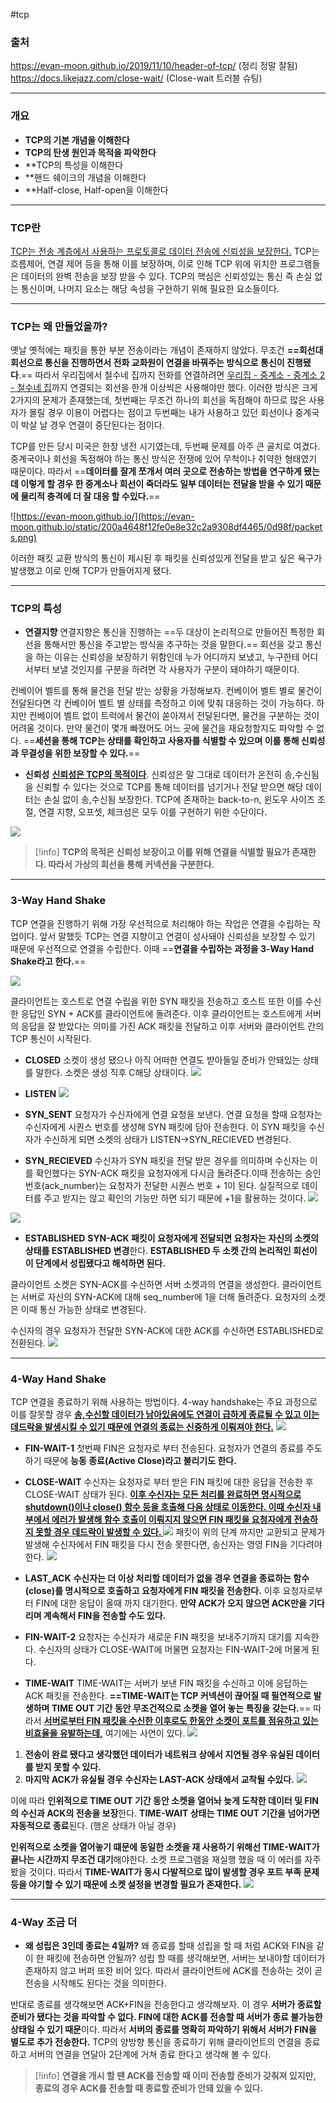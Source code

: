 #tcp

### 출처
https://evan-moon.github.io/2019/11/10/header-of-tcp/ (정리 정말 잘됨)
https://docs.likejazz.com/close-wait/ (Close-wait 트러블 슈팅)
___
### 개요
* **TCP의 기본 개념을 이해한다**
* **TCP의 탄생 원인과 목적을 파악한다**
* **TCP의 특성을 이해한다
* **핸드 쉐이크의 개념을 이해한다
* **Half-close, Half-open을 이해한다
___
### TCP란

<u>TCP는 전송 계층에서 사용하는 프로토콜로 데이터 전송에 신뢰성을 보장한다.</u> TCP는 흐름제어, 연결 제어 등을 통해 이를 보장하며, 이로 인해 TCP 위에 위치한 프로그램들은 데이터의 완벽 전송을 보장 받을 수 있다.
TCP의 핵심은 신뢰성있는 통신 즉 손실 없는 통신이며, 나머지 요소는 해당 속성을 구현하기 위해 필요한 요소들이다.
___
### TCP는 왜 만들었을까?
옛날 옛적에는 패킷을 통한 부분 전송이라는 개념이 존재하지 않았다. 무조건 **==회선대 회선으로 통신을 진행하면서 전화 교화원이 연결을 바꿔주는 방식으로 통신이 진행됐다**.== 따라서 우리집에서 철수네 집까지 전화를 연결하려면 <u>우리집 - 중계소 - 중계소 2 - 철수네 집</u>까지 연결되는 회선을 한개 이상씩은 사용해야만 했다.
이러한 방식은 크게 2가지의 문제가 존재했는데, 첫번째는 무조건 하나의 회선을 독점해야 하므로 많은 사용자가 몰릴 경우 이용이 어렵다는 점이고 두번째는 내가 사용하고 있던 회선이나 중계국이 박살 날 경우 연결이 중단된다는 점이다.

TCP를 만든 당시 미국은 한창 냉전 시기였는데, 두번째 문제를 아주 큰 골치로 여겼다. 중계국이나 회선을 독점해야 하는 통신 방식은 전쟁에 있어 무척이나 취약한 형태였기 때문이다. 따라서 ==**데이터를 잘게 쪼개서 여러 곳으로 전송하는 방법을 연구하게 됐는데 이렇게 할 경우 한 중계소나 회선이 죽더라도 일부 데이터는 전달을 받을 수 있기 때문에 물리적 충격에 더 잘 대응 할 수있다.**==

![https://evan-moon.github.io/](https://evan-moon.github.io/static/200a4648f12fe0e8e32c2a9308df4465/0d98f/packets.png)

이러한 패킷 교환 방식의 통신이 제시된 후 패킷을 신뢰성있게 전달을 받고 싶은 욕구가 발생했고 이로 인해 TCP가 만들어지게 됐다.
____
### TCP의 특성
* **연결지향**
연결지향은 통신을 진행하는 ==두 대상이 논리적으로 만들어진 특정한 회선을 통해서만 통신을 주고받는 방식을 추구하는 것을 말한다.==
회선을 갖고 통신을 하는 이유는 신뢰성을 보장하기 위함인데 누가 어디까지 보냈고, 누구한테 어디서부터 보낼 것인지를 구분을 하려면 각 사용자가 구분이 돼야하기 때문이다. 

컨베이어 벨트를 통해 물건을 전달 받는 상황을 가정해보자. 컨베이어 벨트 별로 물건이 전달된다면 각 컨베이어 벨트 별 상태를 측정하고 이에 맞춰 대응하는 것이 가능하다. 하지만 컨베이어 벨트 없이 트럭에서 물건이 쏟아져서 전달된다면, 물건을 구분하는 것이 어려울 것이다. 만약 물건이 몇개 빠졌어도 어느 곳에 물건을 재요청할지도 파악할 수 없다.
==**세션을 통해 TCP는 상태를 확인하고 사용자를 식별할 수 있으며 이를 통해 신뢰성과 무결성을 위한 보장할 수 있다.**==
* **신뢰성**
**<u>신뢰성은 TCP의 목적이다</u>**. 신뢰성은 말 그대로 데이터가 온전히 송,수신됨을 신뢰할 수 있다는 것으로 TCP를 통해 데이터를 넘기거나 전달 받으면 해당 데이터는 손실 없이 송,수신됨 보장한다.
TCP에 존재하는 back-to-n, 윈도우 사이즈 조절, 연결 지향, 오프셋, 체크섬은 모두 이를 구현하기 위한 수단이다.

![](https://t1.daumcdn.net/thumb/R720x0/?fname=http://t1.daumcdn.net/brunch/service/user/4Ki1/image/LO5kA5nu5kR_9BiKjoLpADrZCi0.png)

> [!info]
> **TCP의 목적은 신뢰성 보장이고 이를 위해 연결을 식별할 필요가 존재한다. 따라서 가상의 회선을 통해 커넥션을 구분한다.**

___
### 3-Way Hand Shake
TCP 연결을 진행하기 위해 가장 우선적으로 처리해야 하는 작업은 연결을 수립하는 작업이다. 앞서 말했듯 TCP는 연결 지향이고 연결이 성사돼야 신뢰성을 보장할 수 있기 때문에 우선적으로 연결을 수립한다. 이때 ==**연결을 수립하는 과정을 3-Way Hand Shake라고 한다.**==

![](https://sunnnyimg.s3.ap-northeast-2.amazonaws.com/TCP%20%EA%B8%B0%EC%B4%88%20/%20Pasted%20image%2020231117142819.png)

클라이언트는 호스트로 연결 수립을 위한 SYN 패킷을 전송하고 호스트 또한 이를 수신한 응답인 SYN + ACK를 클라이언트에 돌려준다. 이후 클라이언트는 호스트에게 서버의 응답을 잘 받았다는 의미를 가진 ACK 패킷을 전달하고 이후 서버와 클라이언트 간의 TCP 통신이 시작된다.

* **CLOSED**
소켓이 생성 됐으나 아직 어떠한 연결도 받아들일 준비가 안돼있는 상태를 말한다. 소켓은 생성 직후 C해당 상태이다.
![](https://sunnnyimg.s3.ap-northeast-2.amazonaws.com/TCP%20%EA%B8%B0%EC%B4%88%20/%20Pasted%20image%2020231117143127.png)
 
 * **LISTEN**
![](https://sunnnyimg.s3.ap-northeast-2.amazonaws.com/TCP%20%EA%B8%B0%EC%B4%88%20/%20Pasted%20image%2020231117143317.png)
 * **SYN_SENT**
요청자가 수신자에게 연결 요청을 보낸다. 연결 요청을 할때 요청자는 수신자에게 시퀀스 번호를 생성해 SYN 패킷에 담아 전송한다. 이 SYN 패킷을 수신자가 수신하게 되면 소켓의 상태가 LISTEN->SYN_RECIEVED 변경된다.

* **SYN_RECIEVED**
수신자가  SYN 패킷을 전달 받은 경우를 의미하며 수신자는 이를 확인했다는 SYN-ACK 패킷을 요청자에게 다시금 돌려준다.이때 전송하는 승인 번호(ack_number)는 요청자가 전달한 시퀀스 번호 + 1이 된다. 실질적으로 데이터를 주고 받지는 않고 확인의 기능만 하면 되기 때문에 +1을 활용하는 것이다.
![](https://sunnnyimg.s3.ap-northeast-2.amazonaws.com/TCP%20%EA%B8%B0%EC%B4%88%20/%20Pasted%20image%2020231117144006.png)

![](https://sunnnyimg.s3.ap-northeast-2.amazonaws.com/TCP%20%EA%B8%B0%EC%B4%88%20/%20Pasted%20image%2020231117144031.png)

* **ESTABLISHED**
**SYN-ACK 패킷이 요청자에게 전달되면 요청자는 자신의 소켓의 상태를 ESTABLISHED 변경**한다. **ESTABLISHED 두 소켓 간의 논리적인 회선이 이 단계에서 성립됐다고 해석하면 된다.**

클라이언트 소켓은 SYN-ACK를 수신하면 서버 소켓과의 연결을 생성한다. 클라이언트는 서버로 자신의 SYN-ACK에 대해 seq_number에 1을 더해 돌려준다. 요청자의 소켓은 이때 통신 가능한 상태로 변경된다.

수신자의 경우 요청자가 전달한 SYN-ACK에 대한 ACK를 수신하면 ESTABLISHED로 전환된다.
![](https://sunnnyimg.s3.ap-northeast-2.amazonaws.com/TCP%20%EA%B8%B0%EC%B4%88%20/%20Pasted%20image%2020231117144734.png)
___
### 4-Way Hand Shake
TCP 연결을 종료하기 위해 사용하는 방법이다. 4-way handshake는 주요 과정으로 이를 잘못할 경우 <b><u>송,수신할 데이터가 남아있음에도 연결이 급하게 종료될 수 있고 이는 데드락을 발생시킬 수 있기 때문에 연결의 종료는 신중하게 이뤄져야 한다.</b></u>
![](https://sunnnyimg.s3.ap-northeast-2.amazonaws.com/TCP%20%EA%B8%B0%EC%B4%88%20/%20Pasted%20image%2020231117211342.png)

- **FIN-WAIT-1** 
첫번째 FIN은 요청자로 부터 전송된다. 요청자가 연결의 종료를 주도하기 때문에 **능동 종료(Active Close)라고 불리기도 한다.**

* **CLOSE-WAIT**
수신자는 요청자로 부터 받은 FIN 패킷에 대한 응답을 전송한 후 CLOSE-WAIT 상태가 된다. <b><u>이후 수신자는 모든 처리를 완료하면 명시적으로 shutdown()이나 close() 함수 등을 호출해 다음 상태로 이동한다. 이때 수신자 내부에서 에러가 발생해 함수 호출이 이뤄지지 않으면 FIN 패킷을 요청자에게 전송하지 못할 경우 데드락이 발생할 수 있다. </u></b>
![](https://sunnnyimg.s3.ap-northeast-2.amazonaws.com/TCP%20%EA%B8%B0%EC%B4%88%20/%20Pasted%20image%2020231117211847.png)
패킷이 위의 단계 까지만 교환되고 문제가 발생해 수신자에서 FIN 패킷을 다시 전송 못한다면, 송신자는 영영 FIN을 기다려야 한다.
![](https://sunnnyimg.s3.ap-northeast-2.amazonaws.com/TCP%20%EA%B8%B0%EC%B4%88%20/%20Pasted%20image%2020231117212108.png)

- **LAST_ACK**
**수신자는 더 이상 처리할 데이터가 없을 경우 연결을 종료하는 함수(close)를 명시적으로 호출하고 요청자에게 FIN 패킷을 전송한다.** 이후 요청자로부터 FIN에 대한 응답이 올때 까지 대기한다. **만약 ACK가 오지 않으면 ACK만을 기다리며 계속해서 FIN을 전송할 수도 있다.**

* **FIN-WAIT-2**
 요청자는 수신자가 새로운 FIN 패킷을 보내주기까지 대기를 지속한다. 수신자의 상태가 CLOSE-WAIT에 머물면 요청자는 FIN-WAIT-2에 머물게 된다.
 
- **TIME-WAIT**
TIME-WAIT는 서버가 보낸 FIN 패킷을 수신하고 이에 응답하는 ACK 패킷을 전송한다. **==TIME-WAIT는 TCP 커넥션이 끊어질 때 필연적으로 발생하며 TIME OUT 기간 동안 무조건적으로 소켓을 열어 놓는 특징을 갖는다.**== 따라서 <b><u>서버로부터 FIN 패킷을 수신한 이후로도 한동안 소켓이 포트를 점유하고 있는 비효율을 유발하는데,</u></b> 여기에는 사연이 있다.
![](https://sunnnyimg.s3.ap-northeast-2.amazonaws.com/TCP%20%EA%B8%B0%EC%B4%88%20/%20Pasted%20image%2020231117214139.png)

1. **전송이 완료 됐다고 생각했던 데이터가 네트워크 상에서 지연될 경우 유실된 데이터를 받지 못할 수 있다.**
2. **마지막 ACK가 유실될 경우 수신자는 LAST-ACK 상태에서 교착될 수있다.**
![](https://sunnnyimg.s3.ap-northeast-2.amazonaws.com/TCP%20%EA%B8%B0%EC%B4%88%20/%20Pasted%20image%2020231117214830.png)

이에 따라 **인위적으로 TIME OUT 기간 동안 소켓을 열어놔 늦게 도착한 데이터 및 FIN의 수신과 ACK의 전송을 보장**한다. **TIME-WAIT 상태는 TIME OUT 기간을 넘어가면 자동적으로 종료**된다. (행온 상태가 아닐 경우)

**인위적으로 소켓을 열어놓기 떄문에 동일한 소켓을 재 사용하기 위해선 TIME-WAIT가 끝나는 시간까지 무조건 대기**해야한다. 소켓 프로그램을 재실행 했을 때 이 에러를 자주 봤을 것이다. 따라서 **TIME-WAIT가 동시 다발적으로 많이 발생할 경우 포트 부족 문제 등을 야기할 수 있기 때문에 소켓 설정을 변경할 필요가 존재한다.**
![](https://sunnnyimg.s3.ap-northeast-2.amazonaws.com/TCP%20%EA%B8%B0%EC%B4%88%20/%20Pasted%20image%2020231117214549.png)
___
### 4-Way 조금 더

- **왜 성립은 3인데 종료는 4일까?**
왜 종료를 할때 성립을 할 때 처럼 ACK와 FIN을 같이 한 패킷에 전송하면 안될까? 성립 할 때를 생각해보면, 서버는 보내야할 데이터가 존재하지 않고 버퍼 또한 비어 있다. 따라서 클라이언트에 ACK를 전송하는 것이 곧 전송을 시작해도 된다는 것을 의미한다.

반대로 종료를 생각해보면 ACK+FIN을 전송한다고 생각해보자. 이 경우 **서버가 종료할 준비가 됐다는 것을 파악할 수 없다. FIN에 대한 ACK를 전송할 때 서버가 종료 불가능한 상태일 수 있기 때문**이다. 따라서 **서버의 종료를 명확히 파악하기 위해서 서버가 FIN을 별도로 추가 전송한다.** TCP의 양방향 통신을 종료하기 위해 클라이언트의 연결을 종료하고 서버의 연결을 연달아 2단계에 거쳐 종료 한다고 생각해 볼 수 있다.

>[!info]
>**연결을 개시 할 땐 ACK를 전송할 때 이미 전송할 준비가 갖춰져 있지만, 종료의 경우 ACK를 전송할 때 종료할 준비가 안돼 있을 수 있다.**
